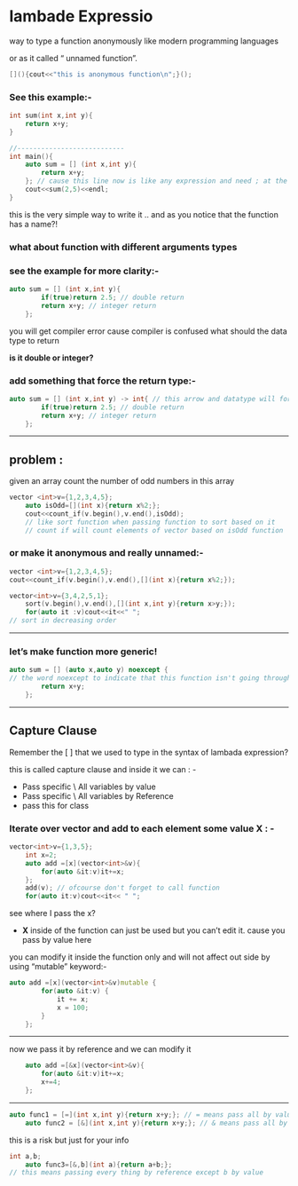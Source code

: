 # lambade Expressio
way to type a function anonymously like modern programming languages

or as it called “ unnamed function”.

```cpp
[](){cout<<"this is anonymous function\n";}();
```

### See this example:-

```cpp
int sum(int x,int y){
	return x+y;
}

//---------------------------
int main(){
	auto sum = [] (int x,int y){
		return x+y;
	}; // cause this line now is like any expression and need ; at the end
	cout<<sum(2,5)<<endl; 
}
```

this is the very simple way to write it .. and as you notice that the function has a name?! 

### what about function with different arguments types

### see the example for more clarity:-

```cpp
auto sum = [] (int x,int y){
		if(true)return 2.5; // double return 
		return x+y; // integer return 
	};
```

you will get compiler error cause compiler is confused what should the data type to return 

**is it double or integer?** 

### add something that force the return type:-

```cpp
auto sum = [] (int x,int y) -> int{ // this arrow and datatype will force the function
		if(true)return 2.5; // double return 
		return x+y; // integer return 
	};
```

---

## problem :

given an array count the number of odd numbers in this array 

```cpp
vector <int>v={1,2,3,4,5};
	auto isOdd=[](int x){return x%2;};
	cout<<count_if(v.begin(),v.end(),isOdd);
	// like sort function when passing function to sort based on it 
	// count if will count elements of vector based on isOdd function
```

### or make it anonymous and really unnamed:-

```cpp
vector <int>v={1,2,3,4,5};
cout<<count_if(v.begin(),v.end(),[](int x){return x%2;});
```

```cpp
vector<int>v={3,4,2,5,1};
	sort(v.begin(),v.end(),[](int x,int y){return x>y;});
	for(auto it :v)cout<<it<<" ";
// sort in decreasing order
```

---

### let’s make function more generic!

```cpp
auto sum = [] (auto x,auto y) noexcept { 
// the word noexcept to indicate that this function isn't going through exception
		return x+y;
	};
```

---

## Capture Clause

Remember the [ ]  that we used to type in the syntax of lambada expression? 

this is called capture clause and inside it we can : -

- Pass specific \ All variables by value
- Pass specific \ All variables by Reference
- pass this for class

### Iterate over vector and add to each element some value X : -

```cpp
vector<int>v={1,3,5};
	int x=2;
	auto add =[x](vector<int>&v){
		for(auto &it:v)it+=x;
	};
	add(v); // ofcourse don't forget to call function
	for(auto it:v)cout<<it<< " ";
```

see where I pass the x?

- **X** inside of the function can just be used but you can’t edit it.
cause you pass by value here

you can modify it inside the function only and will not affect out side by using “mutable” keyword:-

```cpp
auto add =[x](vector<int>&v)mutable {
		for(auto &it:v) {
			it += x;
			x = 100;
		}
	};
```

---

now we pass it by reference and we can modify it 

```cpp
	auto add =[&x](vector<int>&v){
		for(auto &it:v)it+=x;
		x+=4;
	};
```

---

```cpp
auto func1 = [=](int x,int y){return x+y;}; // = means pass all by value
	auto func2 = [&](int x,int y){return x+y;}; // & means pass all by refernce 
```

this is a risk but just for your info 

```cpp
int a,b;	
	auto func3=[&,b](int a){return a+b;}; 
// this means passing every thing by reference except b by value
```